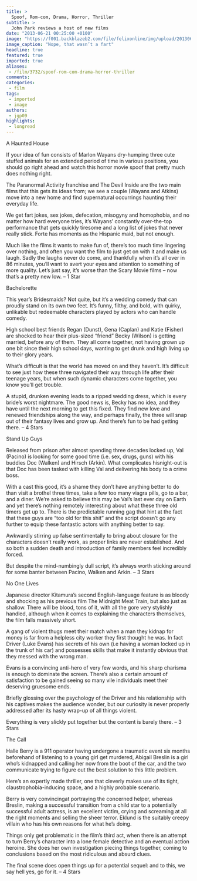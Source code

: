 ```yaml
---
title: >
  Spoof, Rom-com, Drama, Horror, Thriller
subtitle: >
  John Park reviews a host of new films
date: "2013-06-21 00:25:00 +0100"
image: "https://f001.backblazeb2.com/file/felixonline/img/upload/201306210123-tna08-a-haunted-house-image01.jpg"
image_caption: "Nope, that wasn’t a fart"
headline: true
featured: true
imported: true
aliases:
 - /film/3732/spoof-rom-com-drama-horror-thriller
comments:
categories:
 - film
tags:
 - imported
 - image
authors:
 - jgp09
highlights:
 - longread
---
```


A Haunted House

If your idea of fun consists of Marlon Wayans dry-humping three cute stuffed animals for an extended period of time in various positions, you should go right ahead and watch this horror movie spoof that pretty much does nothing right.

The Paranormal Activity franchise and The Devil Inside are the two main films that this gets its ideas from; we see a couple (Wayans and Atkins) move into a new home and find supernatural occurrings haunting their everyday life.

We get fart jokes, sex jokes, defecation, misogyny and homophobia, and no matter how hard everyone tries, it’s Wayans’ constantly over-the-top performance that gets quickly tiresome and a long list of jokes that never really stick. Forte has moments as the Hispanic maid, but not enough.

Much like the films it wants to make fun of, there’s too much time lingering over nothing, and often you want the film to just get on with it and make us laugh.
 Sadly the laughs never do come, and thankfully when it’s all over in 86 minutes, you’ll want to avert your eyes and attention to something of more quality. Let’s just say, it’s worse than the Scary Movie films – now that’s a pretty new low. – 1 Star

Bachelorette

This year’s Bridesmaids? Not quite, but it’s a wedding comedy that can proudly stand on its own two feet. It’s funny, filthy, and bold, with quirky, unlikable but redeemable characters played by actors who can handle comedy.

High school best friends Regan (Dunst), Gena (Caplan) and Katie (Fisher) are shocked to hear their plus-sized “friend” Becky (Wilson) is getting married, before any of them.
 They all come together, not having grown up one bit since their high school days, wanting to get drunk and high living up to their glory years.

What’s difficult is that the world has moved on and they haven’t. It’s difficult to see just how these three navigated their way through life after their teenage years, but when such dynamic characters come together, you know you’ll get trouble.

A stupid, drunken evening leads to a ripped wedding dress, which is every bride’s worst nightmare. The good news is, Becky has no idea, and they have until the next morning to get this fixed.
 They find new love and renewed friendships along the way, and perhaps finally, the three will snap out of their fantasy lives and grow up. And there’s fun to be had getting there. – 4 Stars

Stand Up Guys

Released from prison after almost spending three decades locked up, Val (Pacino) is looking for some good time (i.e. sex, drugs, guns) with his buddies Doc (Walken) and Hirsch (Arkin). What complicates hisnight-out is that Doc has been tasked with killing Val and delivering his body to a crime boss.

With a cast this good, it’s a shame they don’t have anything better to do than visit a brothel three times, take a few too many viagra pills, go to a bar, and a diner. We’re asked to believe this may be Val’s last ever day on Earth and yet there’s nothing remotely interesting about what these three old timers get up to. There is the predictable running gag that hint at the fact that these guys are “too old for this shit” and the script doesn’t go any further to equip these fantastic actors with anything better to say.

Awkwardly stirring up false sentimentally to bring about closure for the characters doesn’t really work, as proper links are never established. And so both a sudden death and introduction of family members feel incredibly forced.

But despite the mind-numbingly dull script, it’s always worth sticking around for some banter between Pacino, Walken and Arkin. – 3 Stars

No One Lives

Japanese director Kitamura’s second English-language feature is as bloody and shocking as his previous film The Midnight Meat Train, but also just as shallow. There will be blood, tons of it, with all the gore very stylishly handled, although when it comes to explaining the characters themselves, the film falls massively short.

A gang of violent thugs meet their match when a man they kidnap for money is far from a helpless city worker they first thought he was. In fact Driver (Luke Evans) has secrets of his own (i.e having a woman locked up in the trunk of his car) and possesses skills that make it instantly obvious that they messed with the wrong man.

Evans is a convincing anti-hero of very few words, and his sharp charisma is enough to dominate the screen. There’s also a certain amount of satisfaction to be gained seeing so many vile individuals meet their deserving gruesome ends.

Briefly glossing over the psychology of the Driver and his relationship with his captives makes the audience wonder, but our curiosity is never properly addressed after its hasty wrap-up of all things violent.

Everything is very slickly put together but the content is barely there. – 3 Stars

The Call

Halle Berry is a 911 operator having undergone a traumatic event six months beforehand of listening to a young girl get murdered, Abigail Breslin is a girl who’s kidnapped and calling her now from the boot of the car, and the two communicate trying to figure out the best solution to this little problem.

Here’s an expertly made thriller, one that cleverly makes use of its tight, claustrophobia-inducing space, and a highly probable scenario.

Berry is very convincingat portraying the concerned helper, whereas Breslin, making a successful transition from a child star to a potentially successful adult actress, is an excellent victim, crying and screaming at all the right moments and selling the sheer terror. Eklund is the suitably creepy villain who has his own reasons for what he’s doing.

Things only get problematic in the film’s third act, when there is an attempt to turn Berry’s character into a lone female detective and an eventual action heroine. She does her own investigation piecing things together, coming to conclusions based on the most ridiculous and absurd clues.

The final scene does open things up for a potential sequel: and to this, we say hell yes, go for it. – 4 Stars
